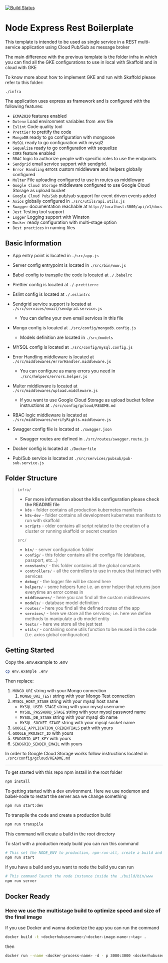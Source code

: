 [![Build Status](https://app.travis-ci.com/giuseppealbrizio/node-express-rest-boilerplate.svg?branch=main)](https://app.travis-ci.com/giuseppealbrizio/node-express-rest-boilerplate)

# Node Express Rest Boilerplate

This template is intended to be used as single service in a REST multi-service application using Cloud Pub/Sub as
message broker

The main difference with the previous template is the folder infra in which you can find all the GKE configurations to
use in local with Skaffold and in cloud with GKE

To know more about how to implement GKE and run with Skaffold please refer to this folder:

`./infra`

The application uses express as framework and is configured with the following features:

- `ECMA2020` features enabled
- `Dotenv` Load environment variables from .env file
- `Eslint` Code quality tool
- `Prettier` to prettify the code
- `MongoDB` ready to go configuration with mongoose
- `MySQL` ready to go configuration with mysql2
- `Sequelize` ready to go configuration with sequelize
- `CORS` feature enabled
- `RBAC` logic to authorize people with specific roles to use the endpoints.
- `Sendgrid` email service support with sendgrid.
- `Error Handling` errors custom middleware and helpers globally configured
- `Multer` File uploading configured to use in routes as middleware
- `Google Cloud Storage` middleware configured to use Google Cloud Storage as upload bucket
- `Google Cloud Pub/Sub` pub/sub support for event driven events added
- `Axios` globally configured in `./src/utils/api.utils.js`
- `Swagger` documentation reachable at `http://localhost:3000/api/v1/docs`
- `Jest` Testing tool support
- `Logger` Logging support with Winston
- `Docker` ready configuration with multi-stage option
- `Best practices` in naming files

## Basic Information

- App entry point is located in `./src/app.js`

- Server config entrypoint is located in `./src/bin/www.js`

- Babel config to transpile the code is located at `./.babelrc`

- Prettier config is located at `./.prettierrc`

- Eslint config is located at `./.eslintrc`

- Sendgrid service support is located at `./src/services/email/sendgrid.service.js`

  - You can define your own email services in this file

- Mongo config is located at `./src/config/mongodb.config.js`

  - Models definition are located in `./src/models`

- MYSQL config is located at `./src/config/mysql.config.js`

- Error Handling middleware is located at `./src/middlewares/errorHandler.middleware.js`

  - You can configure as many errors you need in `./src/helpers/errors.helper.js`

- Multer middleware is located at `./src/middlewares/upload.middleware.js`

  - If you want to use Google Cloud Storage as upload bucket follow instructions at `./src/config/gcloud/README.md`

- RBAC logic middleware is located at `./src/middlewares/verifyRights.middleware.js`

- Swagger config file is located at `./swagger.json`

  - Swagger routes are defined in `./src/routes/swagger.route.js`

- Docker config is located at `./Dockerfile`

- Pub/Sub service is located at `./src/services/pubsub/pub-sub.service.js`

## Folder Structure

> `infra/`
>
> - **For more information about the k8s configuration please check the README file**
> - **`k8s`** - folder contains all production kubernetes manifests
> - **`k8s-dev`** - folder contains all development kubernetes manifests to run with skaffold
> - **`scripts`** - older contains all script related to the creation of a cluster or running skaffold or secret
>   creation
>
> `src/`
>
> - **`bin/`** - server configuration folder
> - **`config/`** - this folder contains all the configs file (database, passport, etc...)
> - **`constants/`** - this folder contains all the global constants
> - **`controllers/`** - all the controllers to use in routes that interact with services
> - **`debug/`** - the logger file will be stored here
> - **`helpers/`** - some helpers func i.e. an error helper that returns json everytime an error comes in
> - **`middlewares/`** - here you can find all the custom middlewares
> - **`models/`** - database model definition
> - **`routes/`** - here you find all the defined routes of the app
> - **`services/`** - here we store all the services; i.e. here we define methods to manipulate a db model entity
> - **`tests/`** - here we store all the jest test
> - **`utils/`** - containing some utils function to be reused in the code (i.e. axios global configuration)

## Getting Started

Copy the .env.example to .env

```bash
cp env.example .env
```

Then replace:

1. `MONGO_URI` string with your Mongo connection
   1. `MONGO_URI_TEST` string with your Mongo Test connection
2. `MYSQL_HOST_STAGE` string with your mysql host name
   - `MYSQL_USER_STAGE` string with your mysql username
   - `MYSQL_PASSWORD_STAGE` string with your mysql password name
   - `MYSQL_DB_STAGE` string with your mysql db name
   - `MYSQL_SOCKET_STAGE` string with your mysql socket name
3. `GOOGLE_APPLICATION_CREDENTIALS` path with yours
4. `GOOGLE_PROJECT_ID` with yours
5. `SENDGRID_API_KEY` with yours
6. `SENDGRID_SENDER_EMAIL` with yours

In order to Google Cloud Storage works follow instructions located in `./src/config/gcloud/README.md`

---

To get started with this repo npm install in the root folder

```bash
npm install
```

To getting started with a dev environment. Here we use nodemon and babel-node to restart the server asa we change
something

```bash
npm run start:dev
```

To transpile the code and create a production build

```bash
npm run transpile
```

This command will create a build in the root directory

To start with a production ready build you can run this command

```bash
# This set the NODE_ENV to production, npm-run-all, create a build and run the server command
npm run start
```

If you have a build and you want to node the build you can run

```bash
# This command launch the node instance inside the ./build/bin/www
npm run server
```

## Docker Ready

### Here we use the multistage build to optimize speed and size of the final image

If you use Docker and wanna dockerize the app you can run the command

```bash
docker build -t <dockerhubusername>/<docker-image-name>:<tag> .
```

then

```bash
docker run --name <docker-process-name> -d - p 3000:3000 <dockerhubusername>/<docker-image-name>:<tag>
```
